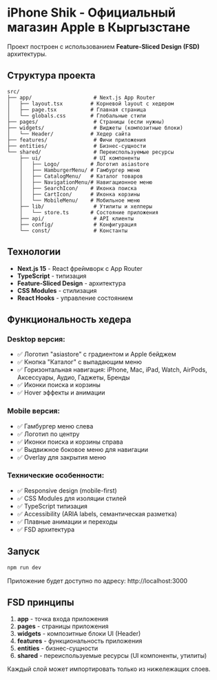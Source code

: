 # iPhone Shik - Официальный магазин Apple в Кыргызстане

Проект построен с использованием **Feature-Sliced Design (FSD)** архитектуры.

## Структура проекта

```
src/
├── app/                    # Next.js App Router
│   ├── layout.tsx         # Корневой layout с хедером
│   ├── page.tsx           # Главная страница
│   └── globals.css        # Глобальные стили
├── pages/                  # Страницы (если нужны)
├── widgets/                # Виджеты (композитные блоки)
│   └── Header/            # Хедер сайта
├── features/               # Фичи приложения
├── entities/               # Бизнес-сущности
└── shared/                 # Переиспользуемые ресурсы
    ├── ui/                 # UI компоненты
    │   ├── Logo/          # Логотип asiastore
    │   ├── HamburgerMenu/ # Гамбургер меню
    │   ├── CatalogMenu/   # Каталог товаров
    │   ├── NavigationMenu/# Навигационное меню
    │   ├── SearchIcon/    # Иконка поиска
    │   ├── CartIcon/      # Иконка корзины
    │   └── MobileMenu/    # Мобильное меню
    ├── lib/                # Утилиты и хелперы
    │   └── store.ts       # Состояние приложения
    ├── api/                # API клиенты
    ├── config/             # Конфигурация
    └── const/              # Константы
```

## Технологии

- **Next.js 15** - React фреймворк с App Router
- **TypeScript** - типизация
- **Feature-Sliced Design** - архитектура
- **CSS Modules** - стилизация
- **React Hooks** - управление состоянием

## Функциональность хедера

### Desktop версия:

- ✅ Логотип "asiastore" с градиентом и Apple бейджем
- ✅ Кнопка "Каталог" с выпадающим меню
- ✅ Горизонтальная навигация: iPhone, Mac, iPad, Watch, AirPods, Аксессуары, Аудио, Гаджеты, Бренды
- ✅ Иконки поиска и корзины
- ✅ Hover эффекты и анимации

### Mobile версия:

- ✅ Гамбургер меню слева
- ✅ Логотип по центру
- ✅ Иконки поиска и корзины справа
- ✅ Выдвижное боковое меню для навигации
- ✅ Overlay для закрытия меню

### Технические особенности:

- ✅ Responsive design (mobile-first)
- ✅ CSS Modules для изоляции стилей
- ✅ TypeScript типизация
- ✅ Accessibility (ARIA labels, семантическая разметка)
- ✅ Плавные анимации и переходы
- ✅ FSD архитектура

## Запуск

```bash
npm run dev
```

Приложение будет доступно по адресу: http://localhost:3000

## FSD принципы

1. **app** - точка входа приложения
2. **pages** - страницы приложения
3. **widgets** - композитные блоки UI (Header)
4. **features** - функциональность приложения
5. **entities** - бизнес-сущности
6. **shared** - переиспользуемые ресурсы (UI компоненты, утилиты)

Каждый слой может импортировать только из нижележащих слоев.
